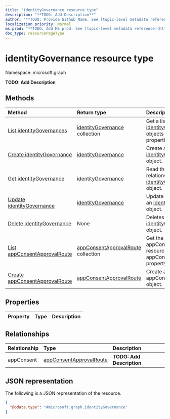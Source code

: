 ```yaml
---
title: "identityGovernance resource type"
description: "**TODO: Add Description**"
author: "**TODO: Provide Github Name. See [topic-level metadata reference](https://msgo.azurewebsites.net/add/document/guidelines/metadata.html#topic-level-metadata)**"
localization_priority: Normal
ms.prod: "**TODO: Add MS prod. See [topic-level metadata reference](https://msgo.azurewebsites.net/add/document/guidelines/metadata.html#topic-level-metadata)**"
doc_type: resourcePageType
---
```


# identityGovernance resource type

Namespace: microsoft.graph



**TODO: Add Description**

## Methods
|Method|Return type|Description|
|:---|:---|:---|
|[List identityGovernances](../api/identitygovernance-list.md)|[identityGovernance](../resources/identitygovernance.md) collection|Get a list of the [identityGovernance](../resources/identitygovernance.md) objects and their properties.|
|[Create identityGovernance](../api/identitygovernance-create.md)|[identityGovernance](../resources/identitygovernance.md)|Create a new [identityGovernance](../resources/identitygovernance.md) object.|
|[Get identityGovernance](../api/identitygovernance-get.md)|[identityGovernance](../resources/identitygovernance.md)|Read the properties and relationships of an [identityGovernance](../resources/identitygovernance.md) object.|
|[Update identityGovernance](../api/identitygovernance-update.md)|[identityGovernance](../resources/identitygovernance.md)|Update the properties of an [identityGovernance](../resources/identitygovernance.md) object.|
|[Delete identityGovernance](../api/identitygovernance-delete.md)|None|Deletes an [identityGovernance](../resources/identitygovernance.md) object.|
|[List appConsentApprovalRoute](../api/identitygovernance-list-appconsent.md)|[appConsentApprovalRoute](../resources/appconsentapprovalroute.md) collection|Get the appConsentApprovalRoute resources from the appConsent navigation property.|
|[Create appConsentApprovalRoute](../api/identitygovernance-post-appconsent.md)|[appConsentApprovalRoute](../resources/appconsentapprovalroute.md)|Create a new appConsentApprovalRoute object.|

## Properties
|Property|Type|Description|
|:---|:---|:---|

## Relationships
|Relationship|Type|Description|
|:---|:---|:---|
|appConsent|[appConsentApprovalRoute](../resources/appconsentapprovalroute.md)|**TODO: Add Description**|

## JSON representation
The following is a JSON representation of the resource.
<!-- {
  "blockType": "resource",
  "keyProperty": "id",
  "@odata.type": "microsoft.graph.identityGovernance",
  "openType": false
}
-->
``` json
{
  "@odata.type": "#microsoft.graph.identityGovernance"
}
```

